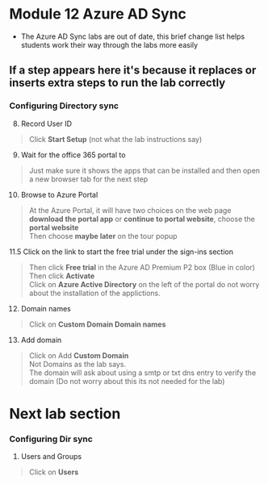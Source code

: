 # Module 12 Azure AD Sync
- The Azure AD Sync labs are out of date, this brief change list helps students work their way through the labs more easily

## If a step appears here it's because it replaces or inserts extra steps to run the lab correctly

### Configuring Directory sync

8. Record User ID

>Click **Start Setup** (not what the lab instructions say)

9. Wait for the office 365 portal to 

>Just make sure it shows the apps that can be installed and then open a new browser tab for the next step

10. Browse to Azure Portal

>At the Azure Portal, it will have two choices on the web page <br>
>**download the portal app** or **continue to portal website**, choose the **portal website**<br>
>Then choose **maybe later** on the tour popup

11.5 Click on the link to start the free trial under the sign-ins section

>Then click **Free trial** in the Azure AD Premium P2 box (Blue in color) <br>
>Then click **Activate** <br>
>Click on **Azure Active Directory** on the left of the portal
>do not worry about the installation of the applictions.

12. Domain names

> Click on **Custom Domain Domain names**

13. Add domain

>Click on Add **Custom Domain** <br>
>Not Domains as the lab says. <br>
>The domain will ask about using a smtp or txt dns entry to verify the domain (Do not worry about this its not needed for the lab)


# Next lab section 

### Configuring Dir sync


1. Users and Groups

>Click on **Users**
